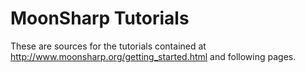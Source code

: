 ﻿MoonSharp Tutorials
===================


These are sources for the tutorials contained at http://www.moonsharp.org/getting_started.html and following pages.






